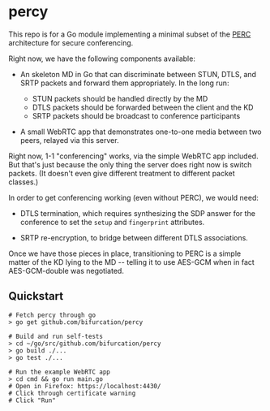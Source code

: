 percy
=====

This repo is for a Go module implementing a minimal subset of the
[PERC](https://tools.ietf.org/wg/perc) architecture for secure conferencing.

Right now, we have the following components available:

* An skeleton MD in Go that can discriminate between STUN, DTLS, and
  SRTP packets and forward them appropriately.  In the long run:
  * STUN packets should be handled directly by the MD
  * DTLS packets should be forwarded between the client and the KD
  * SRTP packets should be broadcast to conference participants

* A small WebRTC app that demonstrates one-to-one media between two
  peers, relayed via this server.

Right now, 1-1 "conferencing" works, via the simple WebRTC app
included.  But that's just because the only thing the server does
right now is switch packets.  (It doesn't even give different
treatment to different packet classes.)

In order to get conferencing working (even without PERC), we would
need:

* DTLS termination, which requires synthesizing the SDP answer for
  the conference to set the `setup` and `fingerprint` attributes.

* SRTP re-encryption, to bridge between different DTLS associations.

Once we have those pieces in place, transitioning to PERC is a
simple matter of the KD lying to the MD -- telling it to use AES-GCM
when in fact AES-GCM-double was negotiated.


## Quickstart

```
# Fetch percy through go
> go get github.com/bifurcation/percy

# Build and run self-tests
> cd ~/go/src/github.com/bifurcation/percy
> go build ./...
> go test ./...

# Run the example WebRTC app
> cd cmd && go run main.go
# Open in Firefox: https://localhost:4430/
# Click through certificate warning
# Click "Run"
```

